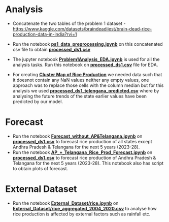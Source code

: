 # Analysis
* Concatenate the two tables of the problem 1 dataset - https://www.kaggle.com/datasets/braindeadiiest/brain-dead-rice-production-data-in-india?rvi=1
* Run the notebook **[ps1_data_preprocessing.ipynb](ps1_data_preprocessing.ipynb)** on this concatenated csv file to obtain **[processed_ds1.csv](processed_ds1.csv)**
* The jupyter notebook **[Problem1Analysis_EDA.ipynb](Problem1Analysis_EDA.ipynb)** is used for all the analysis tasks. Run this notebook on **[processed_ds1.csv](processed_ds1.csv)** file for EDA.

* For creating **[Cluster Map of Rice Production](clustermap.ipynb)**  we needed data such that it doesnot contain any NaN values neither any empty values, one approach was to replace those cells with the column median but for this analysis we used **[processed_ds1_telengana_predicted.csv](processed_ds1_telengana_predicted.csv)** where by analysing the future trends of the state earlier values have been predicted by our model.

# Forecast
* Run the notebook **[Forecast_without_AP&Telangana.ipynb](Forecast_without_AP&Telangana.ipynb)** on **[processed_ds1.csv](processed_ds1.csv)** to forecast rice production of all states except Andhra Pradesh & Telangana for the next 5 years (2023-28).
* Run the notebook **[AP_+_Telangana_Rice_Prod_Forecast.ipynb](AP_+_Telangana_Rice_Prod_Forecast.ipynb)** on **[processed_ds1.csv](processed_ds1.csv)** to forecast rice production of Andhra Pradesh & Telangana for the next 5 years (2023-28). This notebook also has script to obtain plots of forecast.

# External Dataset
* Run the notebook **[External_Dataset/rice.ipynb](External_Dataset/rice.ipynb)** on **[External_Dataset/rice_aggregated_2004_2020.csv](External_Dataset/rice_aggregated_2004_2020.csv)** to analyse how rice production is affected by external factors such as rainfall etc.
